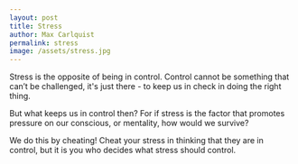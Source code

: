 ```yaml
---
layout: post
title: Stress
author: Max Carlquist
permalink: stress
image: /assets/stress.jpg
---
```


Stress is the opposite of being in control. Control cannot be something that can’t be challenged, it's just there - to keep us in check in doing the right thing.

But what keeps us in control then? For if stress is the factor that promotes pressure on our conscious, or mentality, how would we survive?

We do this by cheating! Cheat your stress in thinking that they are in control, but it is you who decides what stress should control.